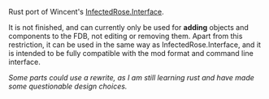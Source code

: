 Rust port of Wincent's [InfectedRose.Interface](https://github.com/Wincent01/InfectedRose/tree/modding/InfectedRose.Interface#readme).

It is not finished, and can currently only be used for **adding** objects and components to the FDB, not editing or removing them.
Apart from this restriction, it can be used in the same way as InfectedRose.Interface, and it is intended to be fully compatible with the mod format and command line interface.

_Some parts could use a rewrite, as I am still learning rust and have made some questionable design choices._
